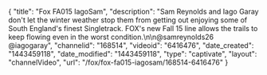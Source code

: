 {
    "title": "Fox FA015 IagoSam",
    "description": "Sam Reynolds and Iago Garay don't let the winter weather stop them from getting out enjoying some of South England's finest Singletrack. FOX's new Fall 15 line allows the trails to keep flowing even in the worst condition.\n\n@samreynolds26 @iagogaray",
    "channelid": "168514",
    "videoid": "6416476",
    "date_created": "1443459118",
    "date_modified": "1443459118",
    "type": "captivate",
    "layout": "channelVideo",
    "url": "\/fox\/fox-fa015-iagosam\/168514-6416476"
}